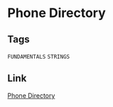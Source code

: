 # Phone Directory


## Tags

`FUNDAMENTALS` `STRINGS`

## Link

[Phone Directory](https://www.codewars.com/kata/56baeae7022c16dd7400086e)